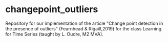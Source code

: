 # changepoint_outliers
Repository for our implementation of the article "Change point detection in the presence of outliers" (Fearnhead &amp; Rigaill,2019) for the class Learning for Time Series (taught by L. Oudre, M2 MVA).
